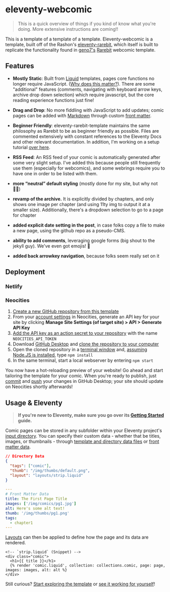 # eleventy-webcomic

> This is a quick overview of things if you kind of know what you're doing. More extensive instructions are coming!!

This is a template of a template of a template. Eleventy-webcomic is a template, built off of the Rashon's [eleventy-rarebit](), which itself is built to replicate the functionality found in [geno7's](https://geno7.neocities.org/) [Rarebit](https://rarebit.neocities.org/) webcomic template.

## Features

- **Mostly Static**: Built from [Liquid](https://www.11ty.dev/docs/languages/liquid/) templates, pages core functions no longer require JavaScript. ([Why does this matter?](https://adamsilver.io/blog/javascript-isnt-always-available-and-its-not-the-users-fault/)). There are some "additional" features (comments, navigating with keyboard arrow keys, archive drop down selection) which require javascript, but the core reading experience functions just fine!

- **Drag and Drop**: No more fiddling with JavaScript to add updates; comic pages can be added with [Markdown](https://www.11ty.dev/docs/languages/markdown/) through custom [front matter](https://www.11ty.dev/docs/data-frontmatter/).

- **Beginner Friendly**: eleventy-rarebit-template maintains the same philosophy as Rarebit to be as beginner friendly as possible. Files are commented extensively with constant references to the Eleventy Docs and other relevant documentation. In addition, I'm working on a setup tutorial [over here](https://webcomics.fyi/templates/my-template.html).

- **RSS Feed**: An RSS feed of your comic is automatically generated after some very slight setup. I've added this because people still frequently use them (especially for webcomics), and some webrings require you to have one in order to be listed with them.

- **more “neutral” default styling** (mostly done for my site, but why not 🤷‍♀️)

- **revamp of the archive.** It is explicitly divided by chapters, and only shows one image per chapter (and using 11ty img to output it at a smaller size). Additionally, there's a dropdown selection to go to a page for chapter

- **added explicit date setting in the post**, in case folks copy a file to make a new page, using the github repo as a pseudo-CMS.

- **ability to add comments**, leveraging google forms (big shout to the jekyll guy). We've even got emojis! 💅

- **added back arrowkey navigation**, because folks seem really set on it

## Deployment

### Netlify


### Neocities

1. [Create a new GitHub repository from this template](https://docs.github.com/en/repositories/creating-and-managing-repositories/creating-a-repository-from-a-template#creating-a-repository-from-a-template)
2. From your [account settings](https://neocities.org/settings) in Neocities, generate an API key for your site by clicking **Manage Site Settings (of target site) > API > Generate API Key**
3. [Add the API key as an action secret to your repository](https://docs.github.com/en/repositories/creating-and-managing-repositories/creating-a-repository-from-a-template#creating-a-repository-from-a-template) with the name `NEOCITIES_API_TOKEN`
4. Download [GitHub Desktop](https://desktop.github.com/) and [clone the repository to your computer](https://docs.github.com/en/desktop/adding-and-cloning-repositories/cloning-and-forking-repositories-from-github-desktop#cloning-a-repository)
5. Open the cloned repository in a [terminal window](https://www.11ty.dev/docs/terminal-window/) and, [assuming Node.JS is installed](https://nodejs.org/), type `npm install`
6. In the same terminal, start a local webserver by entering `npm start`

You now have a hot-reloading preview of your website! Go ahead and start tailoring the template for your comic. When you're ready to publish, just [commit](https://docs.github.com/en/desktop/making-changes-in-a-branch/committing-and-reviewing-changes-to-your-project-in-github-desktop) and [push]() your changes in GitHub Desktop; your site should update on Neocities shortly afterwards!

## Usage & Eleventy
> **If you're new to Eleventy, make sure you go over its [Getting Started](https://www.11ty.dev/docs/getting-started/) guide.**

Comic pages can be stored in any subfolder within your Eleventy project's [input directory](https://www.11ty.dev/docs/config/#input-directory). You can specify their custom data - whether that be titles, images, or thumbnails -  through [template and directory data files](https://www.11ty.dev/docs/data-template-dir/) or [front matter data](https://www.11ty.dev/docs/data-frontmatter/).

```json
// Directory Data
{
  "tags": ["comic"],
  "thumb": "/img/thumbs/default.png",
  "layout": "layouts/strip.liquid"
}
```

```yaml
---
# Front Matter Data
title: The First Page Title
images: ['/img/comics/pg1.jpg']
alt: Here's some alt text!
thumb: '/img/thumbs/pg1.png'
tags:
  - chapter1
---
```

[Layouts](https://www.11ty.dev/docs/layouts/) can then be applied to define how the page and its data are rendered. 

```liquid
<!-- `strip.liquid` (Snippet) -->
<div class="comic">
  <h1>{{ title }}</h1>
  {% render 'comic.liquid', collection: collections.comic, page: page, images: images, alt: alt %}
</div>
```

Still curious? [Start exploring the template](https://github.com/covalria-sow/eleventy-rarebit-template/blob/master/index.liquid) or [see it working for yourself](https://eleventy-rarebit.neocities.org/)!


